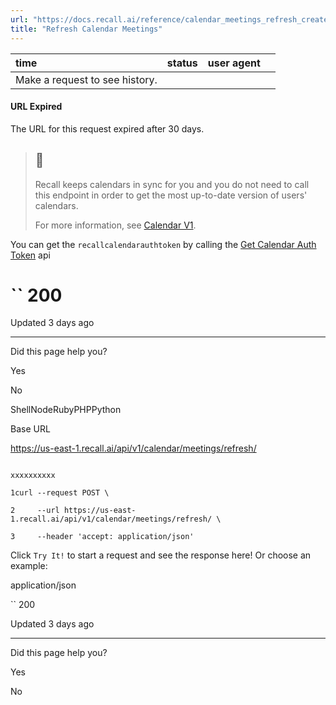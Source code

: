 ```yaml
---
url: "https://docs.recall.ai/reference/calendar_meetings_refresh_create"
title: "Refresh Calendar Meetings"
---
```


| time | status | user agent |  |
| :-- | :-- | :-- | :-- |
| Make a request to see history. |

#### URL Expired

The URL for this request expired after 30 days.

> ## 📘
>
> Recall keeps calendars in sync for you and you do not need to call this endpoint in order to get the most up-to-date version of users' calendars.
>
> For more information, see [Calendar V1](https://docs.recall.ai/docs/calendar-v1-faq#when-do-i-have-to-call-the-refresh-calendar-meetings-endpoint).

You can get the `recallcalendarauthtoken` by calling the [Get Calendar Auth Token](https://docs.recall.ai/reference/calendar_authenticate_create) api

# `` 200

Updated 3 days ago

* * *

Did this page help you?

Yes

No

ShellNodeRubyPHPPython

Base URL

https://us-east-1.recall.ai/api/v1/calendar/meetings/refresh/

```

xxxxxxxxxx

1curl --request POST \

2     --url https://us-east-1.recall.ai/api/v1/calendar/meetings/refresh/ \

3     --header 'accept: application/json'

```

Click `Try It!` to start a request and see the response here! Or choose an example:

application/json

`` 200

Updated 3 days ago

* * *

Did this page help you?

Yes

No